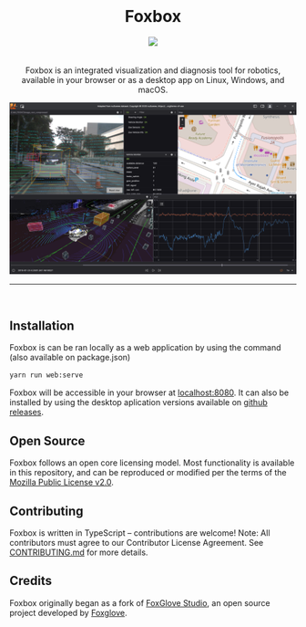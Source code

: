 <br/>

<div align="center">
    <h1>Foxbox</h1>
    <a href="https://github.com/foxglove/studio/blob/main/LICENSE"><img src="https://img.shields.io/github/license/foxglove/studio" /></a>
  <br />
  <br />

Foxbox is an integrated visualization and diagnosis tool for robotics, available in your browser or as a desktop app on Linux, Windows, and macOS.

  <p align="center">
    <img alt="Foxbox screenshot" src="/resources/screenshot.png">
  </p>
</div>

<hr />
<br />

## Installation

Foxbox is can be ran locally as a web application by using the command (also available on package.json)

```sh
yarn run web:serve
```

Foxbox will be accessible in your browser at [localhost:8080](http://localhost:8080/).
It can also be installed by using the desktop aplication versions available on [github releases](https://github.com/bmw-software-engineering/foxbox/tags).

## Open Source

Foxbox follows an open core licensing model. Most functionality is available in this repository, and can be reproduced or modified per the terms of the [Mozilla Public License v2.0](/LICENSE).

## Contributing

Foxbox is written in TypeScript – contributions are welcome!
Note: All contributors must agree to our Contributor License Agreement. See [CONTRIBUTING.md](CONTRIBUTING.md) for more details.

## Credits

Foxbox originally began as a fork of [FoxGlove Studio](https://github.com/foxglove/studio), an open source project developed by [Foxglove](https://app.foxglove.dev/).
